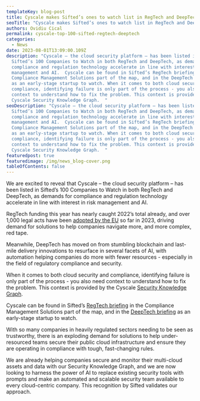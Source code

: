 ```yaml
---
templateKey: blog-post
title: Cyscale makes Sifted’s ones to watch list in RegTech and DeepTech
seoTitle: "Cyscale makes Sifted’s ones to watch list in RegTech and DeepTech "
authors: Ovidiu Cical
permalink: cyscale-top-100-sifted-regtech-deeptech
categories:
  - News
date: 2023-08-01T13:09:00.109Z
description: "Cyscale – the cloud security platform – has been listed in
  Sifted’s 100 Companies to Watch in both RegTech and DeepTech, as demands for
  compliance and regulation technology accelerate in line with interest in risk
  management and AI.  Cyscale can be found in Sifted’s RegTech briefing in the
  Compliance Management Solutions part of the map, and in the DeepTech briefing
  as an early-stage startup to watch. When it comes to both cloud security and
  compliance, identifying failure is only part of the process - you also need
  context to understand how to fix the problem. This context is provided by the
  Cyscale Security Knowledge Graph.  "
seoDescription: "Cyscale – the cloud security platform – has been listed in
  Sifted’s 100 Companies to Watch in both RegTech and DeepTech, as demands for
  compliance and regulation technology accelerate in line with interest in risk
  management and AI.  Cyscale can be found in Sifted’s RegTech briefing in the
  Compliance Management Solutions part of the map, and in the DeepTech briefing
  as an early-stage startup to watch. When it comes to both cloud security and
  compliance, identifying failure is only part of the process - you also need
  context to understand how to fix the problem. This context is provided by the
  Cyscale Security Knowledge Graph.  "
featuredpost: true
featuredimage: /img/news_blog-cover.png
tableOfContents: false
---
```

We are excited to reveal that Cyscale – the cloud security platform – has been listed in Sifted’s 100 Companies to Watch in both RegTech and DeepTech, as demands for compliance and regulation technology accelerate in line with interest in risk management and AI.  

RegTech funding this year has nearly caught 2022’s total already, and over 1,000 legal acts have been [adopted by the EU](https://eur-lex.europa.eu/statistics/legislative-acts-statistics.html) so far in 2023, driving demand for solutions to help companies navigate more, and more complex, red tape.  

Meanwhile, DeepTech has moved on from stumbling blockchain and last-mile delivery innovations to resurface in several facets of AI, with automation helping companies do more with fewer resources - especially in the field of regulatory compliance and security.   

When it comes to both cloud security and compliance, identifying failure is only part of the process - you also need context to understand how to fix the problem. This context is provided by the Cyscale [Security Knowledge Graph](https://cyscale.com/products/security-knowledge-graph/).  

Cyscale can be found in Sifted’s [RegTech briefing](https://sifted.eu/pro/briefings/regtech/) in the Compliance Management Solutions part of the map, and in the [DeepTech briefing](https://sifted.eu/pro/briefings/deeptech/) as an early-stage startup to watch.   

With so many companies in heavily regulated sectors needing to be seen as trustworthy, there is an exploding demand for solutions to help under-resourced teams secure their public cloud infrastructure and ensure they are operating in compliance with tough, fast-changing rules. 

We are already helping companies secure and monitor their multi-cloud assets and data with our Security Knowledge Graph, and we are now looking to harness the power of AI to replace existing security tools with prompts and make an automated and scalable security team available to every cloud-centric company. This recognition by Sifted validates our approach.